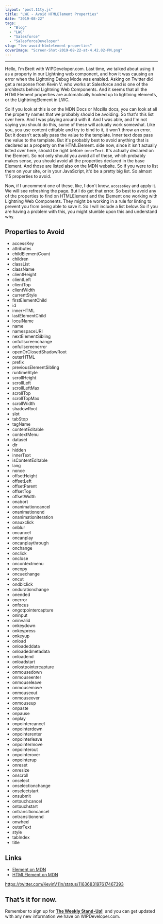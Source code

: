 ```yaml
---
layout: "post.11ty.js"
title: "LWC - Avoid HTMLElement Properties"
date: "2019-08-22"
tags: 
  - "Blog"
  - "LWC"
  - "Salesforce"
  - "SalesforceDeveloper"
slug: "lwc-avoid-htmlelement-properties"
coverImage: "Screen-Shot-2019-08-22-at-4.42.02-PM.png"
---
```


* * *

Hello, I'm Brett with WIPDeveloper.com. Last time, we talked about using it as a property in our Lightning web component, and how it was causing an error when the Lightning Debug Mode was enabled. Asking on Twitter did get a response from Kevin V. who works at Salesforce and is one of the architects behind Lightning Web Components. And it seems that all the HTMLElement properties are automatically hooked up to lightning elements, or the LightningElement in LWC.

So if you look at this is on the MDN Docs or Mozilla docs, you can look at all the property names that we probably should be avoiding. So that's this list over here. And I was playing around with it. And I was able, and I'm not saying you should do this, some of these will actually work somewhat. Like you, you use content editable and try to bind to it, it won't throw an error. But it doesn't actually pass the value to the template. Inner text does pass the value to the template. But it's probably best to avoid anything that is declared as a property on the HTMLElement. side now, since it isn't actually listed over here, should be right before `innerText`. It's actually declared on the Element. So not only should you avoid all of these, which probably makes sense, you should avoid all the properties declared in the base Element. And those are listed also on the MDN website. So if you were to list them on your site, or in your JavaScript, it'd be a pretty big list. So almost 115 properties to avoid.

Now, if I uncomment one of these, like, I don't know, `accessKey` and apply it. We will see refreshing the page. But I do get that error. So best to avoid any of the properties to find on HTMLElement and the Element one working with Lightning Web Components. They might be working in a rule for linting to prevent you from being able to save it. So I will include a list below. So if you are having a problem with this, you might stumble upon this and understand why.

## Properties to Avoid

- accessKey
- attributes
- childElementCount
- children
- classList
- className
- clientHeight
- clientLeft
- clientTop
- clientWidth
- currentStyle
- firstElementChild
- id
- innerHTML
- lastElementChild
- localName
- name
- namespaceURI
- nextElementSibling
- onfullscreenchange
- onfullscreenerror
- openOrClosedShadowRoot
- outerHTML
- prefix
- previousElementSibling
- runtimeStyle
- scrollHeight
- scrollLeft
- scrollLeftMax
- scrollTop
- scrollTopMax
- scrollWidth
- shadowRoot
- slot
- tabStop
- tagName
- contentEditable
- contextMenu
- dataset
- dir
- hidden
- innerText
- isContentEditable
- lang
- nonce
- offsetHeight
- offsetLeft
- offsetParent
- offsetTop
- offsetWidth
- onabort
- onanimationcancel
- onanimationend
- onanimationiteration
- onauxclick
- onblur
- oncancel
- oncanplay
- oncanplaythrough
- onchange
- onclick
- onclose
- oncontextmenu
- oncopy
- oncuechange
- oncut
- ondblclick
- ondurationchange
- onended
- onerror
- onfocus
- ongotpointercapture
- oninput
- oninvalid
- onkeydown
- onkeypress
- onkeyup
- onload
- onloadeddata
- onloadedmetadata
- onloadend
- onloadstart
- onlostpointercapture
- onmousedown
- onmouseenter
- onmouseleave
- onmousemove
- onmouseout
- onmouseover
- onmouseup
- onpaste
- onpause
- onplay
- onpointercancel
- onpointerdown
- onpointerenter
- onpointerleave
- onpointermove
- onpointerout
- onpointerover
- onpointerup
- onreset
- onresize
- onscroll
- onselect
- onselectionchange
- onselectstart
- onsubmit
- ontouchcancel
- ontouchstart
- ontransitioncancel
- ontransitionend
- onwheel
- outerText
- style
- tabIndex
- title

## Links

- [Element on MDN](https://developer.mozilla.org/en-US/docs/Web/API/Element)
- [HTMLElement on MDN](https://developer.mozilla.org/en-US/docs/Web/API/HTMLElement#Properties)

https://twitter.com/KevinV11n/status/1163683197617467393

## That’s it for now.

Remember to sign up for **[The Weekly Stand-Up!](https://wipdeveloper.wpcomstaging.com/newsletter/)**  and you can get updated with any new information we have on WIPDeveloper.com.
